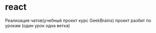 # react
Реализация чатов(учебный проект курс GeekBrains)
проект разбит по урокам (один урок одна ветка)
